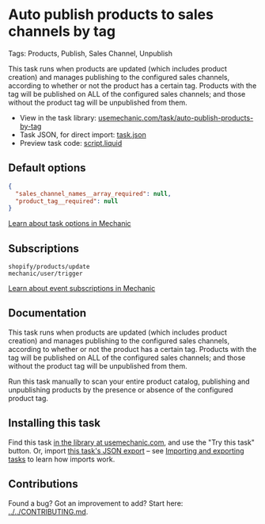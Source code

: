 # Auto publish products to sales channels by tag

Tags: Products, Publish, Sales Channel, Unpublish

This task runs when products are updated (which includes product creation) and manages publishing to the configured sales channels, according to whether or not the product has a certain tag. Products with the tag will be published on ALL of the configured sales channels; and those without the product tag will be unpublished from them.

* View in the task library: [usemechanic.com/task/auto-publish-products-by-tag](https://usemechanic.com/task/auto-publish-products-by-tag)
* Task JSON, for direct import: [task.json](../../tasks/auto-publish-products-by-tag.json)
* Preview task code: [script.liquid](./script.liquid)

## Default options

```json
{
  "sales_channel_names__array_required": null,
  "product_tag__required": null
}
```

[Learn about task options in Mechanic](https://docs.usemechanic.com/article/471-task-options)

## Subscriptions

```liquid
shopify/products/update
mechanic/user/trigger
```

[Learn about event subscriptions in Mechanic](https://docs.usemechanic.com/article/408-subscriptions)

## Documentation

This task runs when products are updated (which includes product creation) and manages publishing to the configured sales channels, according to whether or not the product has a certain tag. Products with the tag will be published on ALL of the configured sales channels; and those without the product tag will be unpublished from them.

Run this task manually to scan your entire product catalog, publishing and unpublishing products by the presence or absence of the configured product tag.

## Installing this task

Find this task [in the library at usemechanic.com](https://usemechanic.com/task/auto-publish-products-by-tag), and use the "Try this task" button. Or, import [this task's JSON export](../../tasks/auto-publish-products-by-tag.json) – see [Importing and exporting tasks](https://docs.usemechanic.com/article/505-importing-and-exporting-tasks) to learn how imports work.

## Contributions

Found a bug? Got an improvement to add? Start here: [../../CONTRIBUTING.md](../../CONTRIBUTING.md).
